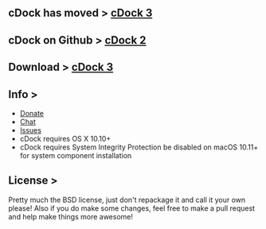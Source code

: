 cDock has moved > [cDock 3](https://www.macenhance.com/cdock.html)
-
cDock on Github > [cDock 2](https://github.com/w0lfschild/cDock2)
-
Download > [cDock 3](https://github.com/w0lfschild/app_updates/raw/master/cDock/cDock_master.zip)
-

Info >
-
* [Donate](https://www.paypal.me/w0lfspapa)
* [Chat](https://gitter.im/w0lfschild/cDock)
* [Issues](https://github.com/w0lfschild/cDock2/issues)
* cDock requires OS X 10.10+
* cDock requires System Integrity Protection be disabled on macOS 10.11+ for system component installation

License >
-
Pretty much the BSD license, just don't repackage it and call it your own please!
Also if you do make some changes, feel free to make a pull request and help make things more awesome!
